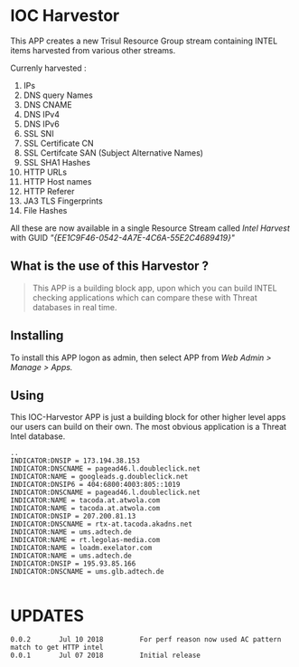 # IOC Harvestor

This APP creates a new Trisul Resource Group stream containing INTEL items harvested from various other streams.

Currenly harvested :

1. IPs
2. DNS query Names
3. DNS CNAME
4. DNS IPv4
5. DNS IPv6
6. SSL SNI
7. SSL Certificate CN
8. SSL Certifcate  SAN (Subject Alternative Names)
9. SSL SHA1 Hashes 
10. HTTP URLs
11. HTTP Host names
12. HTTP Referer 
13. JA3 TLS Fingerprints 
14. File Hashes 


All these are now available in a single Resource Stream called *Intel Harvest* with GUID *"{EE1C9F46-0542-4A7E-4C6A-55E2C4689419}"*

## What is the use of this Harvestor ?

> This APP is a building block app, upon which you can build INTEL checking applications which can compare these with Threat databases  in real time. 

## Installing 

To install this APP logon as admin, then select APP from _Web Admin > Manage > Apps._

## Using

This IOC-Harvestor APP is just a building block for other higher level apps our users can build on their own. The most obvious application is a Threat Intel database. 

````
..
INDICATOR:DNSIP = 173.194.38.153
INDICATOR:DNSCNAME = pagead46.l.doubleclick.net
INDICATOR:NAME = googleads.g.doubleclick.net
INDICATOR:DNSIP6 = 404:6800:4003:805::1019
INDICATOR:DNSCNAME = pagead46.l.doubleclick.net
INDICATOR:NAME = tacoda.at.atwola.com
INDICATOR:NAME = tacoda.at.atwola.com
INDICATOR:DNSIP = 207.200.81.13
INDICATOR:DNSCNAME = rtx-at.tacoda.akadns.net
INDICATOR:NAME = ums.adtech.de
INDICATOR:NAME = rt.legolas-media.com
INDICATOR:NAME = loadm.exelator.com
INDICATOR:NAME = ums.adtech.de
INDICATOR:DNSIP = 195.93.85.166
INDICATOR:DNSCNAME = ums.glb.adtech.de


````

UPDATES
=======

````
0.0.2		Jul 10 2018			For perf reason now used AC pattern match to get HTTP intel 
0.0.1		Jul 07 2018			Initial release 
````


